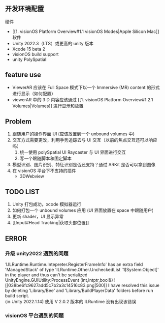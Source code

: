 ## 开发环境配置
硬件
- [[1. visionOS Platform Overview#1.1 vision​OS Modes|Apple Silicon Mac]]
软件
- Unity 2022.3（LTS）或更高的 unity 版本
- Xcode 15 beta 2
- visionOS build support
- unity PolySpatial

## feature use
- ViewerAR 应该在 Full Space 模式下以一个 Immersive (MR) content 的形式进行显示（如何配置）
- viewerAR 中的 3 D 内容应该通过  [[1. visionOS Platform Overview#1.2.1 Volumes|Volumes]] 进行显示和放置

## Problem
1. 跟随用户的操作界面 UI (应该放置到一个 unbound volumes 中)
2. 交互方式需要更改，利用手势追踪去与 UI 交互（以前的焦点交互还可以响应吗）
	1. 统一使用 polySpatial UI Raycaster 与 UI 界面进行交互
	2. 写一个跟随脚本和固定脚本
3. 模型识别、图片识别、特征识别是否还支持？通过 ARKit 是否可以拿到图像
4. 在 visionOS 平台下不支持的插件
	- 3DWebview
## TODO LIST
1. Unity 打包成功，xcode 模拟器运行
2. 如何打包一个 unbound volumes 应用 (UI 界面放置在 space 中跟随用户)
3. 更新 shader，UI 显示异常
4.  [[Input#Head Tracking|获取头部位置]]


## ERROR
### 升级 unity2022 遇到的问题
1.ILRuntime.Runtime.Intepreter.RegisterFrameInfo' has an extra field 'ManagedStack' of type 'ILRuntime.Other.UncheckedList `1[System.Object]' in the player and thus can't be serialized  UnityEngine.GUIUtility:ProcessEvent (int,intptr,bool&)
![[038be6fc9627add5c7b2a3c14516c83.png|500]]
I have resolved this issue by deleting 'Library/Bee' and 'Library/BuildPlayerData' folders before run build script.  
(in Unity 2022.1.14)
使用 V 2.0.2 版本的 ILRuntime 没有出现该错误
### visionOS 平台遇到的问题
